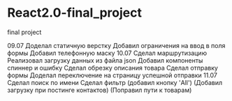 # React2.0-final_project
final project

09.07
    Доделал статичную верстку
    Добавил ограничения на ввод в поля формы
    Добавил телефонную маску
10.07
    Cделал маршрутизацию
    Реализовал загрузку данных из файла json
    Добавил компоненты спиннер и ошибку
    Сделал обрезку описания товара
    Сделал отправку формы
    Доделал переключение на страницу успешной отправки
11.07
    Сделал поиск по имени
    Сделал фильтр (добавил кнопку 'All')
    (Добавил загрузку при постинге контактов)
    (Поправил пути к товарам)